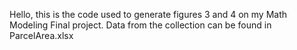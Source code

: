 Hello, this is the code used to generate figures 3 and 4 on my Math Modeling Final project. Data from the collection can be found in ParcelArea.xlsx
